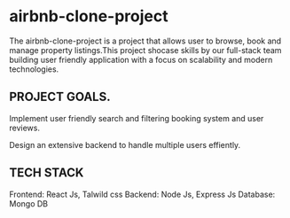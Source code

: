 # airbnb-clone-project

The airbnb-clone-project is a project that allows user to browse, book and manage property listings.This project
shocase skills by our full-stack team building user friendly application with a focus on scalability and modern technologies. 

## PROJECT GOALS.

Implement user friendly search and filtering booking system and user reviews.

Design an extensive backend to handle multiple users effiently.

## TECH STACK

Frontend: React Js, Talwild css
Backend: Node Js, Express Js
Database: Mongo DB
